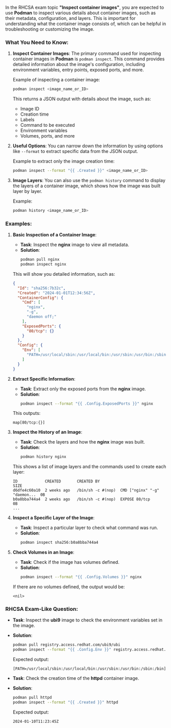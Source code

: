 In the RHCSA exam topic **"Inspect container images"**, you are expected to use **Podman** to inspect various details about container images, such as their metadata, configuration, and layers. This is important for understanding what the container image consists of, which can be helpful in troubleshooting or customizing the image.

### **What You Need to Know**:

1. **Inspect Container Images**:
   The primary command used for inspecting container images in **Podman** is `podman inspect`. This command provides detailed information about the image's configuration, including environment variables, entry points, exposed ports, and more.

   Example of inspecting a container image:
   ```bash
   podman inspect <image_name_or_ID>
   ```
   This returns a JSON output with details about the image, such as:
   - Image ID
   - Creation time
   - Labels
   - Command to be executed
   - Environment variables
   - Volumes, ports, and more

2. **Useful Options**:
   You can narrow down the information by using options like `--format` to extract specific data from the JSON output.

   Example to extract only the image creation time:
   ```bash
   podman inspect --format "{{ .Created }}" <image_name_or_ID>
   ```

3. **Image Layers**:
   You can also use the `podman history` command to display the layers of a container image, which shows how the image was built layer by layer.

   Example:
   ```bash
   podman history <image_name_or_ID>
   ```

### **Examples**:

1. **Basic Inspection of a Container Image**:
   - **Task**: Inspect the **nginx** image to view all metadata.
   - **Solution**:
     ```bash
     podman pull nginx
     podman inspect nginx
     ```

   This will show you detailed information, such as:
   ```json
   {
     "Id": "sha256:7b32c",
     "Created": "2024-01-01T12:34:56Z",
     "ContainerConfig": {
       "Cmd": [
         "nginx",
         "-g",
         "daemon off;"
       ],
       "ExposedPorts": {
         "80/tcp": {}
       }
     },
     "Config": {
       "Env": [
         "PATH=/usr/local/sbin:/usr/local/bin:/usr/sbin:/usr/bin:/sbin:/bin"
       ]
     }
   }
   ```

2. **Extract Specific Information**:
   - **Task**: Extract only the exposed ports from the **nginx** image.
   - **Solution**:
     ```bash
     podman inspect --format "{{ .Config.ExposedPorts }}" nginx
     ```

   This outputs:
   ```
   map[80/tcp:{}]
   ```

3. **Inspect the History of an Image**:
   - **Task**: Check the layers and how the **nginx** image was built.
   - **Solution**:
     ```bash
     podman history nginx
     ```

   This shows a list of image layers and the commands used to create each layer:
   ```
   ID            CREATED       CREATED BY                                      SIZE
   d6dfe4c60a10  2 weeks ago   /bin/sh -c #(nop)  CMD ["nginx" "-g" "daemon...  0B
   b0a8bba744a4  2 weeks ago   /bin/sh -c #(nop)  EXPOSE 80/tcp                0B
   ...
   ```

4. **Inspect a Specific Layer of the Image**:
   - **Task**: Inspect a particular layer to check what command was run.
   - **Solution**:
     ```bash
     podman inspect sha256:b0a8bba744a4
     ```

5. **Check Volumes in an Image**:
   - **Task**: Check if the image has volumes defined.
   - **Solution**:
     ```bash
     podman inspect --format "{{ .Config.Volumes }}" nginx
     ```

   If there are no volumes defined, the output would be:
   ```
   <nil>
   ```

### **RHCSA Exam-Like Question**:

- **Task**: Inspect the **ubi9** image to check the environment variables set in the image.
- **Solution**:
   ```bash
   podman pull registry.access.redhat.com/ubi9/ubi
   podman inspect --format "{{ .Config.Env }}" registry.access.redhat.com/ubi9/ubi
   ```

   Expected output:
   ```
   [PATH=/usr/local/sbin:/usr/local/bin:/usr/sbin:/usr/bin:/sbin:/bin]
   ```

- **Task**: Check the creation time of the **httpd** container image.
- **Solution**:
   ```bash
   podman pull httpd
   podman inspect --format "{{ .Created }}" httpd
   ```

   Expected output:
   ```
   2024-01-10T11:23:45Z
   ```

